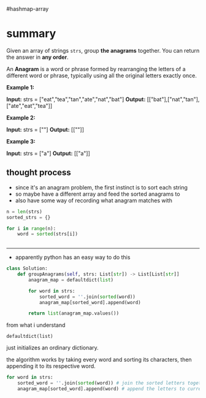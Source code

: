 #hashmap-array 
# summary

Given an array of strings `strs`, group **the anagrams** together. You can return the answer in **any order**.

An **Anagram** is a word or phrase formed by rearranging the letters of a different word or phrase, typically using all the original letters exactly once.

**Example 1:**

**Input:** strs = ["eat","tea","tan","ate","nat","bat"]
**Output:** [["bat"],["nat","tan"],["ate","eat","tea"]]

**Example 2:**

**Input:** strs = [""]
**Output:** [[""]]

**Example 3:**

**Input:** strs = ["a"]
**Output:** [["a"]]

## thought process

- since it's an anagram problem, the first instinct is to sort each string
- so maybe have a different array and feed the sorted anagrams to
- also have some way of recording what anagram matches with

```python
n = len(strs)
sorted_strs = {}

for i in range(n):
	word = sorted(strs[i])
	 
```

---

- apparently python has an easy way to do this

```python
class Solution:
	def groupAnagrams(self, strs: List[str]) -> List[List[str]]
		anagram_map = defaultdict(list)

		for word in strs:
			sorted_word = ''.join(sorted(word))
			anagram_map[sorted_word].append(word)

		return list(anagram_map.values())
```

from what i understand
```
defaultdict(list)
```
just initializes an ordinary dictionary.

the algorithm works by taking every word and sorting its characters, then appending it to its respective word.
```python
for word in strs:
	sorted_word = ''.join(sorted(word)) # join the sorted letters together
	anagram_map[sorted_word].append(word) # append the letters to current word in map
```
